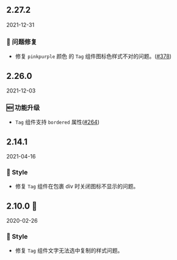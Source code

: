 ## 2.27.2

2021-12-31

### 🐛 问题修复

- 修复 `pinkpurple` 颜色 的 `Tag` 组件图标色样式不对的问题。([#378](https://github.com/arco-design/arco-design/pull/378))

## 2.26.0

2021-12-03

### 🆕 功能升级

- `Tag` 组件支持 `bordered` 属性([#264](https://github.com/arco-design/arco-design/pull/264))

## 2.14.1

2021-04-16

### 💅 Style

- 修复 `Tag` 组件在包裹 div 时关闭图标不显示的问题。



## 2.10.0 🏮

2020-02-26

### 💅 Style

- 修复 `Tag` 组件文字无法选中复制的样式问题。

